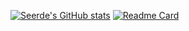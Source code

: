 [![Seerde's GitHub stats](https://github-readme-stats.vercel.app/api?username=seerde&theme=radical)](https://github.com/seerde)
[![Readme Card](https://github-readme-stats.vercel.app/api/pin/?username=seerde&&theme=radical&repo=Project-1)](https://github.com/seerde)
